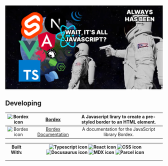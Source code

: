 ![meme](./assets/images/illustration.png)
## Developing

|![Bordex icon](https://i.imgur.com/yHKlCrh.png)|[Bordex](https://github.com/Bear-Frost/bordex)|A Javascript lirary to create a pre-styled border to an HTML element.|
|:-:|:-:|:-:|
|![Bordex icon](https://i.imgur.com/yHKlCrh.png)|[Bordex Documentation](https://github.com/Bear-Frost/bordex-docs)|A documentation for the JavaScript library Bordex.|


|**Built With:**|![Typescript icon](./assets/icons/typescript_logo.svg) ![React icon](./assets/icons/react_logo.svg) ![CSS icon](./assets/icons/css_logo.svg) ![Docusaurus icon](./assets/icons/docusaurus_logo.svg) ![MDX icon](./assets/icons/mdx_logo.svg) ![Parcel icon](./assets/icons/parcel_logo.svg)|
|:-:|:-:|
---
